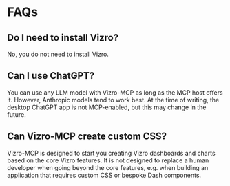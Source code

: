 # FAQs

## Do I need to install Vizro?

No, you do not need to install Vizro.

## Can I use ChatGPT?

You can use any LLM model with Vizro-MCP as long as the MCP host offers it. However, Anthropic models tend to work best. At the time of writing, the desktop ChatGPT app is not MCP-enabled, but this may change in the future.

## Can Vizro-MCP create custom CSS?

Vizro-MCP is designed to start you creating Vizro dashboards and charts based on the core Vizro features. It is not designed to replace a human developer when going beyond the core features, e.g. when building an application that requires custom CSS or bespoke Dash components.

